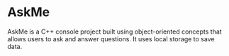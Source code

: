 # AskMe

AskMe is a C++ console project built using object-oriented concepts that allows users to ask and answer questions. It uses local storage to save data.
